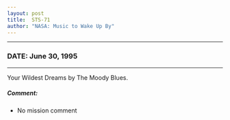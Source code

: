 ```yaml
---
layout: post
title:  STS-71
author: "NASA: Music to Wake Up By"
---
```


----
### DATE: June 30, 1995
----
Your Wildest Dreams by The Moody Blues.

##### Comment:
* No mission comment
